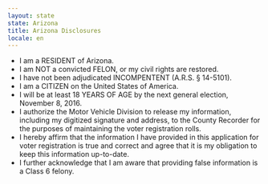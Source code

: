 ```yaml
---
layout: state
state: Arizona
title: Arizona Disclosures
locale: en
---
```


* I am a RESIDENT of Arizona.
* I am NOT a convicted FELON, or my civil rights are restored.
* I have not been adjudicated INCOMPENTENT (A.R.S. § 14-5101).
* I am a CITIZEN on the United States of America.
* I will be at least 18 YEARS OF AGE by the next general election, November 8, 2016.
* I authorize the Motor Vehicle Division to release my information, including my digitized signature and address, to the County Recorder for the purposes of maintaining the voter registration rolls.
* I hereby affirm that the information I have provided in this application for voter registration is true and correct and agree that it is my obligation to keep this information up-to-date.
* I further acknowledge that I am aware that providing false information is a Class 6 felony.
